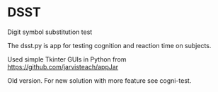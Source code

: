 # DSST
Digit symbol substitution test

The dsst.py is app for testing cognition and reaction time on subjects. 

Used simple Tkinter GUIs in Python from https://github.com/jarvisteach/appJar

Old version. For new solution with more feature see cogni-test.
